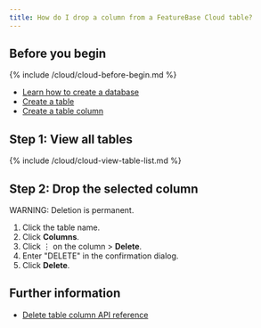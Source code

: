 ```yaml
---
title: How do I drop a column from a FeatureBase Cloud table?
---
```



## Before you begin

{% include /cloud/cloud-before-begin.md %}
* [Learn how to create a database](/cloud/cloud-databases/cloud-db-manage)
* [Create a table](/cloud/cloud-tables/cloud-table-create)
* [Create a table column](/cloud/cloud-databases/cloud-table-add-column)

## Step 1: View all tables

{% include /cloud/cloud-view-table-list.md %}

## Step 2: Drop the selected column

WARNING: Deletion is permanent.

1. Click the table name.
2. Click **Columns**.
3. Click &#8942; on the column > **Delete**.
5. Enter "DELETE" in the confirmation dialog.
6. Click **Delete**.

## Further information

* [Delete table column API reference](https://api-docs-featurebase-cloud.redoc.ly/v2#operation/deletetableColumn)
